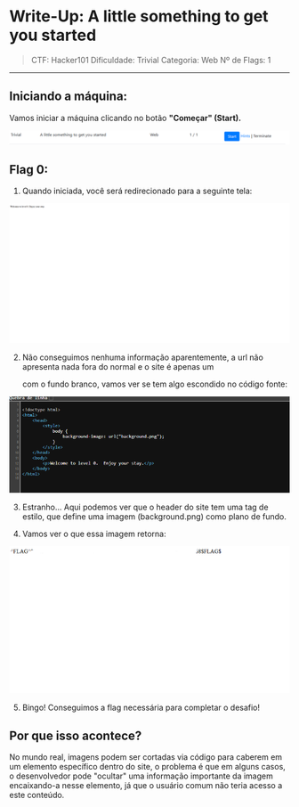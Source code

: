 # Write-Up: A little something to get you started
> CTF: Hacker101
> Dificuldade: Trivial
> Categoria: Web
> Nº de Flags: 1
---

## Iniciando a máquina:
Vamos iniciar a máquina clicando no botão **"Começar" (Start).**

![1.titulo.png](../../../Assets/PT-BR/Hacker101/1.Intro/1.titulo.png)

## Flag 0:

1. Quando iniciada, você será redirecionado para a seguinte tela:

![2.site.png](../../../Assets/PT-BR/Hacker101/1.Intro/2.site.png)

2. Não conseguimos nenhuma informação aparentemente, a url não apresenta nada fora do normal e o site é apenas um <p> com o fundo branco, vamos ver se tem algo escondido no código fonte:

![3.cod_fonte.png](../../../Assets/PT-BR/Hacker101/1.Intro/3.cod_fonte.png)

3. Estranho... Aqui podemos ver que o header do site tem uma tag de estilo, que define uma imagem (background.png) como plano de fundo.

4. Vamos ver o que essa imagem retorna:

![4.flag.png](../../../Assets/PT-BR/Hacker101/1.Intro/4.flag.png)

5. Bingo! Conseguimos a flag necessária para completar o desafio!

## Por que isso acontece?

No mundo real, imagens podem ser cortadas via código para caberem em um elemento específico dentro do site, o problema é que em alguns casos, o desenvolvedor pode "ocultar" uma informação importante da imagem encaixando-a nesse elemento, já que o usuário comum não teria acesso a este conteúdo. 


